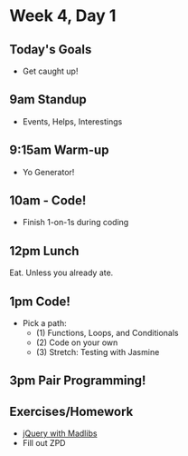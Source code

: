 # Week 4, Day 1

## Today's Goals

- Get caught up!

## 9am Standup

- Events, Helps, Interestings

## 9:15am Warm-up

- Yo Generator!

## 10am - Code!

- Finish 1-on-1s during coding

## 12pm Lunch

Eat. Unless you already ate.

## 1pm Code!

- Pick a path:
  - (1) Functions, Loops, and Conditionals
  - (2) Code on your own
  - (3) Stretch: Testing with Jasmine

## 3pm Pair Programming!

## Exercises/Homework

- [jQuery with Madlibs](https://github.com/mjhea0/jquery-madlibs)
- Fill out ZPD
